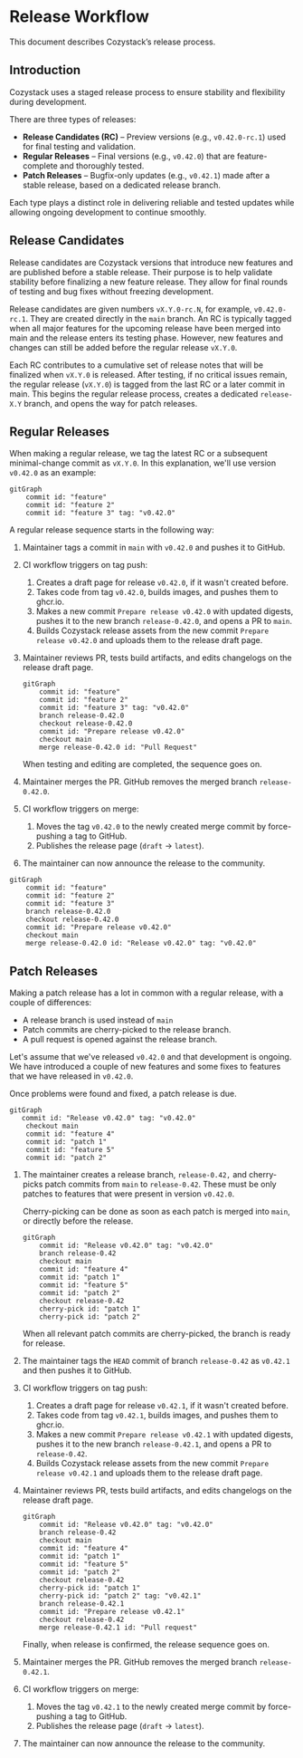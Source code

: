 # Release Workflow

This document describes Cozystack’s release process.

## Introduction

Cozystack uses a staged release process to ensure stability and flexibility during development.

There are three types of releases:

- **Release Candidates (RC)** – Preview versions (e.g., `v0.42.0-rc.1`) used for final testing and validation.
- **Regular Releases** – Final versions (e.g., `v0.42.0`) that are feature-complete and thoroughly tested.
- **Patch Releases** – Bugfix-only updates (e.g., `v0.42.1`) made after a stable release, based on a dedicated release branch.

Each type plays a distinct role in delivering reliable and tested updates while allowing ongoing development to continue smoothly.

## Release Candidates

Release candidates are Cozystack versions that introduce new features and are published before a stable release.
Their purpose is to help validate stability before finalizing a new feature release.
They allow for final rounds of testing and bug fixes without freezing development.

Release candidates are given numbers `vX.Y.0-rc.N`, for example, `v0.42.0-rc.1`.
They are created directly in the `main` branch.
An RC is typically tagged when all major features for the upcoming release have been merged into main and the release enters its testing phase.
However, new features and changes can still be added before the regular release `vX.Y.0`.

Each RC contributes to a cumulative set of release notes that will be finalized when `vX.Y.0` is released.
After testing, if no critical issues remain, the regular release (`vX.Y.0`) is tagged from the last RC or a later commit in main.
This begins the regular release process, creates a dedicated `release-X.Y` branch, and opens the way for patch releases.

## Regular Releases

When making a regular release, we tag the latest RC or a subsequent minimal-change commit as `vX.Y.0`.
In this explanation, we'll use version `v0.42.0` as an example:

```mermaid
gitGraph
    commit id: "feature"
    commit id: "feature 2"
    commit id: "feature 3" tag: "v0.42.0"
```

A regular release sequence starts in the following way:

1. Maintainer tags a commit in `main` with `v0.42.0` and pushes it to GitHub.
2. CI workflow triggers on tag push:
   1. Creates a draft page for release `v0.42.0`, if it wasn't created before.
   2. Takes code from tag `v0.42.0`, builds images, and pushes them to ghcr.io.
   3. Makes a new commit `Prepare release v0.42.0` with updated digests, pushes it to the new branch `release-0.42.0`, and opens a PR to `main`.
   4. Builds Cozystack release assets from the new commit `Prepare release v0.42.0` and uploads them to the release draft page.
3. Maintainer reviews PR, tests build artifacts, and edits changelogs on the release draft page.

   ```mermaid
   gitGraph
       commit id: "feature"
       commit id: "feature 2"
       commit id: "feature 3" tag: "v0.42.0"
       branch release-0.42.0
       checkout release-0.42.0
       commit id: "Prepare release v0.42.0"
       checkout main
       merge release-0.42.0 id: "Pull Request"
   ```

   When testing and editing are completed, the sequence goes on.

4. Maintainer merges the PR. GitHub removes the merged branch `release-0.42.0`.
5. CI workflow triggers on merge:
   1. Moves the tag `v0.42.0` to the newly created merge commit by force-pushing a tag to GitHub.
   2. Publishes the release page (`draft` → `latest`).
6. The maintainer can now announce the release to the community.

```mermaid
gitGraph
    commit id: "feature"
    commit id: "feature 2"
    commit id: "feature 3"
    branch release-0.42.0
    checkout release-0.42.0
    commit id: "Prepare release v0.42.0"
    checkout main
    merge release-0.42.0 id: "Release v0.42.0" tag: "v0.42.0"
```

## Patch Releases

Making a patch release has a lot in common with a regular release, with a couple of differences:

* A release branch is used instead of `main`
* Patch commits are cherry-picked to the release branch.
* A pull request is opened against the release branch.


Let's assume that we've released `v0.42.0` and that development is ongoing.
We have introduced a couple of new features and some fixes to features that we have released 
in `v0.42.0`.

Once problems were found and fixed, a patch release is due.

```mermaid
gitGraph
   commit id: "Release v0.42.0" tag: "v0.42.0"
    checkout main
    commit id: "feature 4"
    commit id: "patch 1"
    commit id: "feature 5"
    commit id: "patch 2"
```


1. The maintainer creates a release branch, `release-0.42,` and cherry-picks patch commits from `main` to `release-0.42`.
   These must be only patches to features that were present in version `v0.42.0`.

   Cherry-picking can be done as soon as each patch is merged into `main`,
   or directly before the release.

   ```mermaid
   gitGraph
       commit id: "Release v0.42.0" tag: "v0.42.0"
       branch release-0.42
       checkout main
       commit id: "feature 4"
       commit id: "patch 1"
       commit id: "feature 5"
       commit id: "patch 2"
       checkout release-0.42
       cherry-pick id: "patch 1"
       cherry-pick id: "patch 2"
   ```

   When all relevant patch commits are cherry-picked, the branch is ready for release.

2. The maintainer tags the `HEAD` commit of branch `release-0.42` as `v0.42.1` and then pushes it to GitHub.
3. CI workflow triggers on tag push:
    1. Creates a draft page for release `v0.42.1`, if it wasn't created before.
    2. Takes code from tag `v0.42.1`, builds images, and pushes them to ghcr.io.
    3. Makes a new commit `Prepare release v0.42.1` with updated digests, pushes it to the new branch `release-0.42.1`, and opens a PR to `release-0.42`.
    4. Builds Cozystack release assets from the new commit `Prepare release v0.42.1` and uploads them to the release draft page.
4. Maintainer reviews PR, tests build artifacts, and edits changelogs on the release draft page.
   
   ```mermaid
   gitGraph
       commit id: "Release v0.42.0" tag: "v0.42.0"
       branch release-0.42
       checkout main
       commit id: "feature 4"
       commit id: "patch 1"
       commit id: "feature 5"
       commit id: "patch 2"
       checkout release-0.42
       cherry-pick id: "patch 1"
       cherry-pick id: "patch 2" tag: "v0.42.1"
       branch release-0.42.1
       commit id: "Prepare release v0.42.1"
       checkout release-0.42
       merge release-0.42.1 id: "Pull request"
   ```

   Finally, when release is confirmed, the release sequence goes on.

5. Maintainer merges the PR. GitHub removes the merged branch `release-0.42.1`.
6. CI workflow triggers on merge:
   1. Moves the tag `v0.42.1` to the newly created merge commit by force-pushing a tag to GitHub.
   2. Publishes the release page (`draft` → `latest`).
7. The maintainer can now announce the release to the community.
